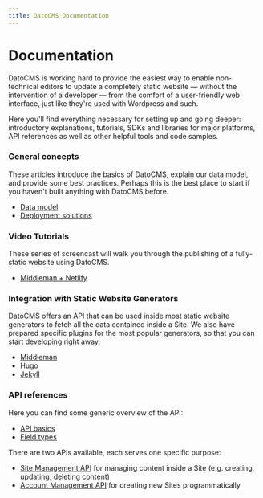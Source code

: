```yaml
---
title: DatoCMS Documentation
---
```


# Documentation

DatoCMS is working hard to provide the easiest way to enable non-technical editors to update a completely static website — without the intervention of a developer — from the comfort of a user-friendly web interface, just like they're used with Wordpress and such.

Here you'll find everything necessary for setting up and going deeper: introductory explanations, tutorials, SDKs and libraries for major platforms, API references as well as other helpful tools and code samples.

### General concepts

These articles introduce the basics of DatoCMS, explain our data model, and provide some best practices. Perhaps this is the best place to start if you haven't built anything with DatoCMS before.

* [Data model](/docs/concepts/data-model/)
* [Deployment solutions](/docs/concepts/deployment/)

### Video Tutorials

These series of screencast will walk you through the publishing of a fully-static website using DatoCMS.

* [Middleman + Netlify](/docs/tutorials/middleman_netlify/)

### Integration with Static Website Generators

DatoCMS offers an API that can be used inside most static website generators to fetch all the data contained inside a Site. We also have prepared specific plugins for the most popular generators, so that you can start developing right away.

* [Middleman](/docs/ssg/middleman/)
* [Hugo](/docs/ssg/hugo/)
* [Jekyll](/docs/ssg/jekyll/)

### API references

Here you can find some generic overview of the API:

* [API basics](/docs/concepts/api-basics/)
* [Field types](/docs/concepts/field-types/)

There are two APIs available, each serves one specific purpose:

* [Site Management API](/docs/api/sma/) for managing content inside a Site (e.g. creating, updating, deleting content)
* [Account Management API](/docs/api/ama/) for creating new Sites programmatically
